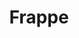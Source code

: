 ---
blog: https://medium.com/frapp%C3%A9-thoughts
codehost: https://github.com/frappe
facebook: https://facebook.com/ERPNext
logohandle: frappeio
sort: frappe
title: Frappe
twitter: https://x.com/erpnext
website: https://frappe.io/
---